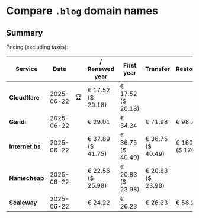 # Compare `.blog` domain names

## Summary

Pricing (excluding taxes):

| Service | Date |  | / Renewed year | First year | Transfer | Restoration |
|--|--|--|--|--|--|--|
| **Cloudflare** | 2025-06-22 | 🏆 | € 17.52<br>($ 20.18) | € 17.52<br>($ 20.18) |  |  |
| **Gandi** | 2025-06-22 |  | € 29.01 | € 34.24 | € 71.98 | € 98.74 |
| **Internet.bs** | 2025-06-22 |  | € 37.89<br>($ 41.75) | € 36.75<br>($ 40.49) | € 36.75<br>($ 40.49) | € 160.45<br>($ 176.75) |
| **Namecheap** | 2025-06-22 |  | € 22.56<br>($ 25.98) | € 20.83<br>($ 23.98) | € 20.83<br>($ 23.98) |  |
| **Scaleway** | 2025-06-22 |  | € 24.22 | € 26.23 | € 26.23 | € 58.26 |
